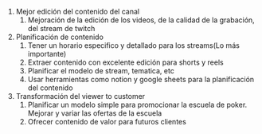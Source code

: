 1. Mejor edición del contenido del canal
	1. Mejoración de la edición de los videos, de la calidad de la grabación, del stream de twitch 
2. Planificación de contenido
	1. Tener un horario especifico y detallado para los streams(Lo más importante)
	2. Extraer contenido con excelente edición para shorts y reels
	3. Planificar el modelo de stream, tematica, etc
	4. Usar herramientas como notion y google sheets para la planificación del contenido
3. Transformación del viewer to customer
	1. Planificar un modelo simple para promocionar la escuela de poker. Mejorar y variar las ofertas de la escuela
	2. Ofrecer contenido de valor para futuros clientes

